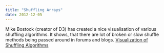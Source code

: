 ```yaml
---
title: "Shuffling Arrays"
date: 2012-12-05
---
```


Mike Bostock (creator of D3) has created a nice visualisation of various shuffling algorithms. It shows, that there are lot of broken or slow shuffle methods being passed around in forums and blogs. [Visualization of Shuffling Algorithms](http://bost.ocks.org/mike/shuffle/)

